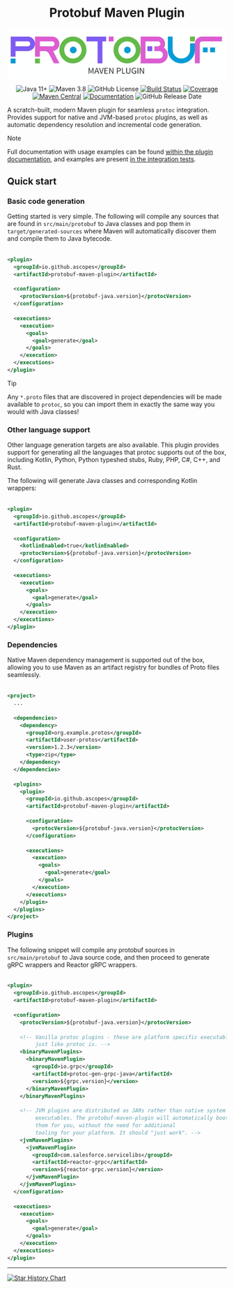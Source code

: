 <h1 align="center">Protobuf Maven Plugin</h1>

<img align="center" alt="logo" src="protobuf-maven-plugin/src/site/resources/images/banner.jpg">

<p align="center">  
  <!-- Note: do not put inner tags on newlines within <a/>, it messes up the rendering of text decorations leaving blue underlines between badges. -->
  <img alt="Java 11+" src="https://img.shields.io/badge/Java-11+-red?logo=openjdk&logoColor=white">
  <img alt="Maven 3.8" src="https://img.shields.io/badge/maven-3.8,%204.x-blue?logo=apache-maven">
  <img alt="GitHub License" src="https://img.shields.io/github/license/ascopes/protobuf-maven-plugin">
  <a href="https://github.com/ascopes/protobuf-maven-plugin/actions/workflows/build.yml"><img alt="Build Status" src="https://github.com/ascopes/protobuf-maven-plugin/actions/workflows/build.yml/badge.svg?branch=main"></a>
  <a href="https://codecov.io/gh/ascopes/protobuf-maven-plugin"><img alt="Coverage" src="https://img.shields.io/codecov/c/github/ascopes/protobuf-maven-plugin/main"></a>
  <a href="https://central.sonatype.com/artifact/io.github.ascopes/protobuf-maven-plugin"><img alt="Maven Central" src="https://img.shields.io/maven-central/v/io.github.ascopes/protobuf-maven-plugin.svg?label=Maven%20Central"></a>
  <a href="https://ascopes.github.io/protobuf-maven-plugin"><img alt="Documentation" src="https://img.shields.io/badge/documentation-latest-purple?logo=apache-maven"></a>
  <img alt="GitHub Release Date" src="https://img.shields.io/github/release-date/ascopes/protobuf-maven-plugin">
</p>


A scratch-built, modern Maven plugin for seamless `protoc` integration. Provides support for native
and JVM-based `protoc` plugins, as well as automatic dependency resolution and incremental code
generation.

> [!NOTE]
> Full documentation with usage examples can be
> found [within the plugin documentation](https://ascopes.github.io/protobuf-maven-plugin),
> and examples are
> present [in the integration tests](https://github.com/ascopes/protobuf-maven-plugin/tree/main/protobuf-maven-plugin/src/it).

## Quick start

### Basic code generation

Getting started is very simple. The following will compile any sources that are found in
`src/main/protobuf` to Java classes and pop them in `target/generated-sources` where Maven
will automatically discover them and compile them to Java bytecode.

```xml

<plugin>
  <groupId>io.github.ascopes</groupId>
  <artifactId>protobuf-maven-plugin</artifactId>

  <configuration>
    <protocVersion>${protobuf-java.version}</protocVersion>
  </configuration>

  <executions>
    <execution>
      <goals>
        <goal>generate</goal>
      </goals>
    </execution>
  </executions>
</plugin>
```

> [!TIP]
> Any `*.proto` files that are discovered in project dependencies will be made available
> to `protoc`,
> so you can import them in exactly the same way you would with Java classes!

### Other language support

Other language generation targets are also available. This plugin provides support for generating
all
the languages that protoc supports out of the box, including Kotlin, Python, Python typeshed stubs,
Ruby, PHP, C#, C++, and Rust.

The following will generate Java classes and corresponding Kotlin wrappers:

```xml

<plugin>
  <groupId>io.github.ascopes</groupId>
  <artifactId>protobuf-maven-plugin</artifactId>

  <configuration>
    <kotlinEnabled>true</kotlinEnabled>
    <protocVersion>${protobuf-java.version}</protocVersion>
  </configuration>

  <executions>
    <execution>
      <goals>
        <goal>generate</goal>
      </goals>
    </execution>
  </executions>
</plugin>
```

### Dependencies

Native Maven dependency management is supported out of the box, allowing you to use Maven as an
artifact registry for bundles of Proto files seamlessly.

```xml

<project>
  ...

  <dependencies>
    <dependency>
      <groupId>org.example.protos</groupId>
      <artifactId>user-protos</artifactId>
      <version>1.2.3</version>
      <type>zip</type>
    </dependency>
  </dependencies>

  <plugins>
    <plugin>
      <groupId>io.github.ascopes</groupId>
      <artifactId>protobuf-maven-plugin</artifactId>

      <configuration>
        <protocVersion>${protobuf-java.version}</protocVersion>
      </configuration>

      <executions>
        <execution>
          <goals>
            <goal>generate</goal>
          </goals>
        </execution>
      </executions>
    </plugin>
  </plugins>
</project>
```

### Plugins

The following snippet will compile any protobuf sources in `src/main/protobuf` to Java source code,
and then proceed to generate gRPC wrappers and Reactor gRPC wrappers.

```xml

<plugin>
  <groupId>io.github.ascopes</groupId>
  <artifactId>protobuf-maven-plugin</artifactId>

  <configuration>
    <protocVersion>${protobuf-java.version}</protocVersion>

    <!-- Vanilla protoc plugins - these are platform specific executables
         just like protoc is. -->
    <binaryMavenPlugins>
      <binaryMavenPlugin>
        <groupId>io.grpc</groupId>
        <artifactId>protoc-gen-grpc-java</artifactId>
        <version>${grpc.version}</version>
      </binaryMavenPlugin>
    </binaryMavenPlugins>

    <!-- JVM plugins are distributed as JARs rather than native system
         executables. The protobuf-maven-plugin will automatically bootstrap
         them for you, without the need for additional
         tooling for your platform. It should "just work". -->
    <jvmMavenPlugins>
      <jvmMavenPlugin>
        <groupId>com.salesforce.servicelibs</groupId>
        <artifactId>reactor-grpc</artifactId>
        <version>${reactor-grpc.version}</version>
      </jvmMavenPlugin>
    </jvmMavenPlugins>
  </configuration>

  <executions>
    <execution>
      <goals>
        <goal>generate</goal>
      </goals>
    </execution>
  </executions>
</plugin>
```

---

[![Star History Chart](https://api.star-history.com/svg?repos=ascopes/protobuf-maven-plugin&type=Timeline&theme=dark)](https://www.star-history.com/#ascopes/protobuf-maven-plugin&Timeline)
